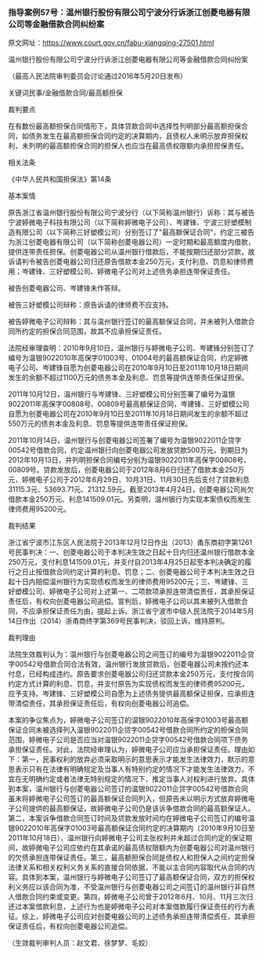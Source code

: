 ### 指导案例57号：温州银行股份有限公司宁波分行诉浙江创菱电器有限公司等金融借款合同纠纷案
原文网址：https://www.court.gov.cn/fabu-xiangqing-27501.html

温州银行股份有限公司宁波分行诉浙江创菱电器有限公司等金融借款合同纠纷案

（最高人民法院审判委员会讨论通过2016年5月20日发布）

关键词民事/金融借款合同/最高额担保

裁判要点

在有数份最高额担保合同情形下，具体贷款合同中选择性列明部分最高额担保合同，如债务发生在最高额担保合同约定的决算期内，且债权人未明示放弃担保权利，未列明的最高额担保合同的担保人也应当在最高债权限额内承担担保责任。

相关法条

《中华人民共和国担保法》第14条

基本案情

原告浙江省温州银行股份有限公司宁波分行（以下简称温州银行）诉称：其与被告宁波婷微电子科技有限公司（以下简称婷微电子公司）、岑建锋、宁波三好塑模制造有限公司（以下简称三好塑模公司）分别签订了"最高额保证合同"，约定三被告为浙江创菱电器有限公司（以下简称创菱电器公司）一定时期和最高额度内借款，提供连带责任担保。创菱电器公司从温州银行借款后，不能按期归还部分贷款，故诉请判令被告创菱电器公司归还原告借款本金250万元，支付利息、罚息和律师费用；岑建锋、三好塑模公司、婷微电子公司对上述债务承担连带保证责任。

被告创菱电器公司、岑建锋未作答辩。

被告三好塑模公司辩称：原告诉请的律师费不应支持。

被告婷微电子公司辩称：其与温州银行签订的最高额保证合同，并未被列入借款合同所约定的担保合同范围，故其不应承担保证责任。

法院经审理查明：2010年9月10日，温州银行与婷微电子公司、岑建锋分别签订了编号为温银9022010年高保字01003号、01004号的最高额保证合同，约定婷微电子公司、岑建锋自愿为创菱电器公司在2010年9月10日至2011年10月18日期间发生的余额不超过1100万元的债务本金及利息、罚息等提供连带责任保证担保。

2011年10月12日，温州银行与岑建锋、三好塑模公司分别签署了编号为温银9022011年高保字00808号、00809号最高额保证合同，岑建锋、三好塑模公司自愿为创菱电器公司在2010年9月10日至2011年10月18日期间发生的余额不超过550万元的债务本金及利息、罚息等提供连带责任保证担保。

2011年10月14日，温州银行与创菱电器公司签署了编号为温银9022011企贷字00542号借款合同，约定温州银行向创菱电器公司发放贷款500万元，到期日为2012年10月13日，并列明担保合同编号分别为温银9022011年高保字00808号、00809号。贷款发放后，创菱电器公司于2012年8月6日归还了借款本金250万元，婷微电子公司于2012年6月29日、10月31日、11月30日先后支付了贷款利息31115.3元、53693.71元、21312.59元。截至2013年4月24日，创菱电器公司尚欠借款本金250万元、利息141509.01元。另查明，温州银行为实现本案债权而发生律师费用95200元。

裁判结果

浙江省宁波市江东区人民法院于2013年12月12日作出（2013）甬东商初字第1261号民事判决：一、创菱电器公司于本判决生效之日起十日内归还温州银行借款本金250万元，支付利息141509.01元，并支付自2013年4月25日起至本判决确定的履行之日止按借款合同约定计算的利息、罚息；二、创菱电器公司于本判决生效之日起十日内赔偿温州银行为实现债权而发生的律师费用95200元；三、岑建锋、三好塑模公司、婷微电子公司对上述第一、二项款项承担连带清偿责任，其承担保证责任后，有权向创菱电器公司追偿。宣判后，婷微电子公司以其未被列入借款合同，不应承担保证责任为由，提起上诉。浙江省宁波市中级人民法院于2014年5月14日作出（2014）浙甬商终字第369号民事判决，驳回上诉，维持原判。

裁判理由

法院生效裁判认为：温州银行与创菱电器公司之间签订的编号为温银9022011企贷字00542号借款合同合法有效，温州银行发放贷款后，创菱电器公司未按约还本付息，已经构成违约。原告要求创菱电器公司归还贷款本金250万元，支付按合同约定方式计算的利息、罚息，并支付原告为实现债权而发生的律师费95200元，应予支持。岑建锋、三好塑模公司自愿为上述债务提供最高额保证担保，应承担连带清偿责任，其承担保证责任后，有权向创菱电器公司追偿。

本案的争议焦点为，婷微电子公司签订的温银9022010年高保字01003号最高额保证合同未被选择列入温银9022011企贷字00542号借款合同所约定的担保合同范围，婷微电子公司是否应当对温银9022011企贷字00542号借款合同项下债务承担保证责任。对此，法院经审理认为，婷微电子公司应当承担保证责任。理由如下：第一，民事权利的放弃必须采取明示的意思表示才能发生法律效力，默示的意思表示只有在法律有明确规定及当事人有特别约定的情况下才能发生法律效力，不宜在无明确约定或者法律无特别规定的情况下，推定当事人对权利进行放弃。具体到本案，温州银行与创菱电器公司签订的温银9022011企贷字00542号借款合同虽未将婷微电子公司签订的最高额保证合同列入，但原告未以明示方式放弃婷微电子公司提供的最高额保证，故婷微电子公司仍是该诉争借款合同的最高额保证人。第二，本案诉争借款合同签订时间及贷款发放时间均在婷微电子公司签订的编号温银9022010年高保字01003号最高额保证合同约定的决算期内（2010年9月10日至2011年10月18日），温州银行向婷微电子公司主张权利并未超过合同约定的保证期间，故婷微电子公司应依约在其承诺的最高债权限额内为创菱电器公司对温州银行的欠债承担连带保证责任。第三，最高额担保合同是债权人和担保人之间约定担保法律关系和相关权利义务关系的直接合同依据，不能以主合同内容取代从合同的内容。具体到本案，温州银行与婷微电子公司签订了最高额保证合同，双方的担保权利义务应以该合同为准，不受温州银行与创菱电器公司之间签订的温州银行非自然人借款合同约束或变更。第四，婷微电子公司曾于2012年6月、10月、11月三次归还过本案借款利息，上述行为也是婷微电子公司对本案借款履行保证责任的行为表征。综上，婷微电子公司应对创菱电器公司的上述债务承担连带清偿责任，其承担保证责任后，有权向创菱电器公司追偿。

（生效裁判审判人员：赵文君、徐梦梦、毛姣）
